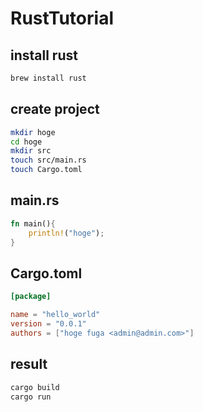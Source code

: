 # RustTutorial

## install rust
```sh
brew install rust
```

## create project
```sh
mkdir hoge
cd hoge
mkdir src
touch src/main.rs
touch Cargo.toml
```

## main.rs
```rust
fn main(){
    println!("hoge");
}
```

## Cargo.toml
```toml
[package]

name = "hello_world"
version = "0.0.1"
authors = ["hoge fuga <admin@admin.com>"]
```

## result
```sh
cargo build
cargo run
```
